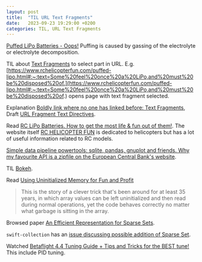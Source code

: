 ```yaml
---
layout: post
title:  "TIL URL Text Fragments"
date:   2023-09-23 19:29:00 +0200
categories: TIL, URL Text Fragments
---
```

[Puffed LiPo Batteries - Oops!](https://www.rchelicopterfun.com/puffed-lipo.html) Puffing is caused by gassing of the electrolyte or electrolyte decomposition.

TIL about [Text Fragments](https://stackoverflow.com/a/63004167/942513) to select part in URL. E.g. [https://www.rchelicopterfun.com/puffed-lipo.html#:~:text=Some%20feel%20once%20a%20LiPo,and%20must%20be%20disposed%20of.](https://www.rchelicopterfun.com/puffed-lipo.html#:~:text=Some%20feel%20once%20a%20LiPo,and%20must%20be%20disposed%20of.) opens page with text fragment selected.

Explanation [Boldly link where no one has linked before: Text Fragments](https://web.dev/text-fragments/),
Draft [URL Fragment Text Directives](https://wicg.github.io/scroll-to-text-fragment/).

Read [RC LiPo Batteries. How to get the most life & fun out of them!](https://www.rchelicopterfun.com/lipo-batteries.html). The website itself [RC HELICOPTER FUN](https://www.rchelicopterfun.com) is dedicated to helicopters but has a lot of useful information related to RC models.

[Simple data pipeline powertools: sqlite, pandas, gnuplot and friends. Why my favourite API is a zipfile on the European Central Bank's website](https://csvbase.com/blog/5).

TIL [Bokeh](https://docs.bokeh.org).

Read [Using Uninitialized Memory for Fun and Profit](https://research.swtch.com/sparse)

> This is the story of a clever trick that's been around for at least 35 years, in which array values can be left uninitialized and then read during normal operations, yet the code behaves correctly no matter what garbage is sitting in the array. 

Browsed paper [An Efficient Representation for Sparse Sets](/assets/docs/An%20Efficient%20Representation%20for%20Sparse%20Sets%20Preston%20Briggs%20Linda%20Torczon%20Rice%20University.pdf).

`swift-collection` has an [issue discussing possible addition of Sparse Set](https://github.com/apple/swift-collections/issues/24).

Watched [Betaflight 4.4 Tuning Guide + Tips and Tricks for the BEST tune!](https://www.youtube.com/watch?v=sNAV4gx_gBY) This include PID tuning.
